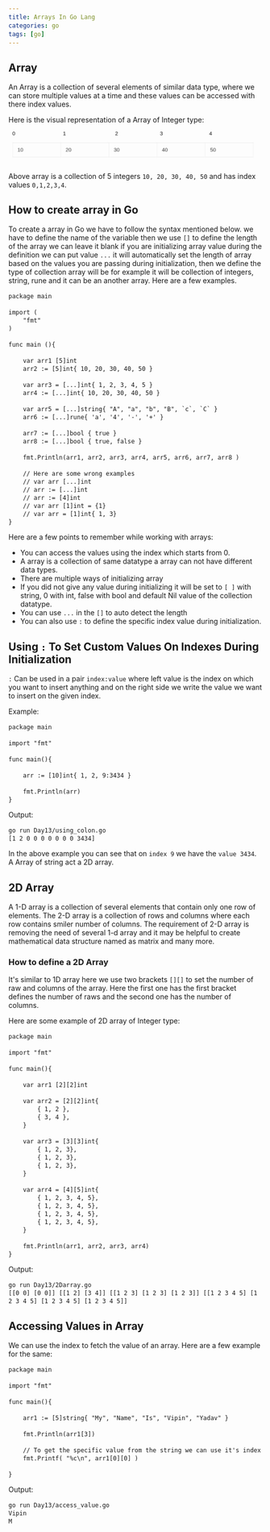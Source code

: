 ```yaml
---
title: Arrays In Go Lang
categories: go
tags: [go]
---
```



## Array

An Array is a collection of several elements of similar data type, where we can store multiple values at a time and these values can be accessed with there index values.

Here is the visual representation of a Array of Integer type:

<img class="img_center" src="statics/img/array.png" alt="If-Else">

Above array is a collection of 5 integers `10, 20, 30, 40, 50` and has index values `0,1,2,3,4`.

## How to create array in Go

To create a array in Go we have to follow the syntax mentioned below.
we have to define the name of the variable then we use `[]` to define the length of the array we can leave it blank if you are initializing array value during the definition we can put value `...` it will automatically set the length of array based on the values you are passing during initialization, then we define the type of collection array will be for example it will be collection of integers, string, rune and it can be an another array.
Here are a few examples.

```
package main

import (
	"fmt"
)

func main (){

	var arr1 [5]int
	arr2 := [5]int{ 10, 20, 30, 40, 50 }

	var arr3 = [...]int{ 1, 2, 3, 4, 5 }
	arr4 := [...]int{ 10, 20, 30, 40, 50 }

	var arr5 = [...]string{ "A", "a", "b", "B", `c`, `C` }
	arr6 := [...]rune{ 'a', '4', '-', '+' }

	arr7 := [...]bool { true }
	arr8 := [...]bool { true, false }

	fmt.Println(arr1, arr2, arr3, arr4, arr5, arr6, arr7, arr8 )

    // Here are some wrong examples
    // var arr [...]int
    // arr := [...]int
    // arr := [4]int
    // var arr [1]int = {1}
    // var arr = [1]int{ 1, 3}
}
```

Here are a few points to remember while working with arrays:

* You can access the values using the index which starts from 0.
* A array is a collection of same datatype a array can not have different data types.
* There are multiple ways of initializing array
* If you did not give any value during initializing it will be set to `[ ]` with string, 0 with int, false with bool and default Nil value of the collection datatype.
* You can use `...` in the `[]` to auto detect the length
* You can also use `:` to define the specific index value during initialization.

## Using `:` To Set Custom Values On Indexes During Initialization

`:` Can be used in a pair `index:value` where left value is the index on which you want to insert anything and on the right side we write the value we want to insert on the given index.

Example:

```
package main

import "fmt"

func main(){

	arr := [10]int{ 1, 2, 9:3434 }

	fmt.Println(arr)
}
```

Output:
```
go run Day13/using_colon.go 
[1 2 0 0 0 0 0 0 0 3434]
```

In the above example you can see that on `index 9` we have the `value 3434`.
A Array of string act a 2D array.

## 2D Array

A 1-D array is a collection of several elements that contain only one row of elements. The 2-D array is a collection of rows and columns where each row contains smiler number of columns. The requirement of 2-D array is removing the need of several 1-d array and it may be helpful to create mathematical data structure named as matrix and many more.

### How to define a 2D Array

It's similar to 1D array here we use two brackets `[][]` to set the number of raw and columns of the array.
Here the first one has the first bracket defines the number of raws and the second one has the number of columns.


Here are some example of 2D array of Integer type:
```
package main

import "fmt"

func main(){
	
	var arr1 [2][2]int

	var arr2 = [2][2]int{
		{ 1, 2 },
		{ 3, 4 },
	}

	var arr3 = [3][3]int{
		{ 1, 2, 3},
		{ 1, 2, 3},
		{ 1, 2, 3},
	}

	var arr4 = [4][5]int{
		{ 1, 2, 3, 4, 5},
		{ 1, 2, 3, 4, 5},
		{ 1, 2, 3, 4, 5},
		{ 1, 2, 3, 4, 5},
	}

	fmt.Println(arr1, arr2, arr3, arr4)
}
```

Output:
```
go run Day13/2Darray.go 
[[0 0] [0 0]] [[1 2] [3 4]] [[1 2 3] [1 2 3] [1 2 3]] [[1 2 3 4 5] [1 2 3 4 5] [1 2 3 4 5] [1 2 3 4 5]]
```

## Accessing Values in Array

We can use the index to fetch the value of an array.
Here are a few example for the same:

```
package main

import "fmt"

func main(){

	arr1 := [5]string{ "My", "Name", "Is", "Vipin", "Yadav" }

	fmt.Println(arr1[3])

	// To get the specific value from the string we can use it's index
	fmt.Printf( "%c\n", arr1[0][0] )

}
```

Output:
```
go run Day13/access_value.go 
Vipin
M
```

